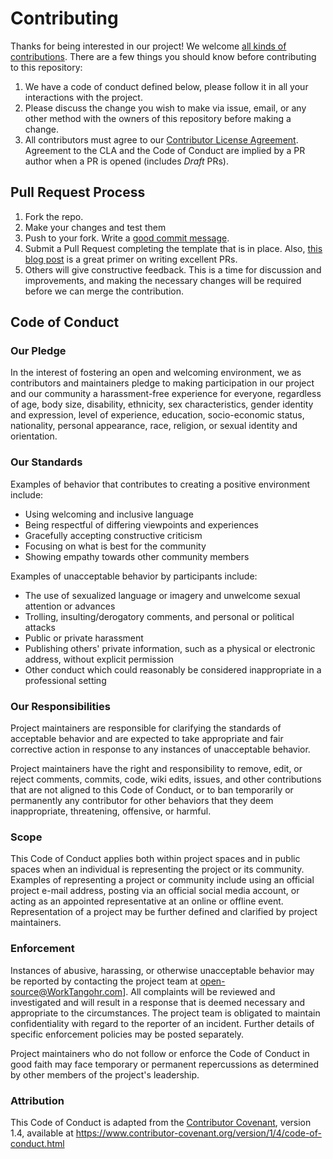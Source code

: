 # Contributing

Thanks for being interested in our project! We welcome [all kinds of contributions](https://opensource.guide/how-to-contribute/). There are a few things you should know before contributing to this repository:

1. We have a code of conduct defined below, please follow it in all your interactions with the project.
2. Please discuss the change you wish to make via issue, email, or any other method with the owners of this repository before making a change.
3. All contributors must agree to our [Contributor License Agreement](CLA.md). Agreement to the CLA and the Code of Conduct are implied by a PR author when a PR is opened (includes _Draft_ PRs).

## Pull Request Process

1. Fork the repo.
2. Make your changes and test them
3. Push to your fork. Write a [good commit message](https://tbaggery.com/2008/04/19/a-note-about-git-commit-messages.html).
4. Submit a Pull Request completing the template that is in place. Also, [this blog post](https://blog.github.com/2015-01-21-how-to-write-the-perfect-pull-request/) is a great primer on writing excellent PRs.
5. Others will give constructive feedback. This is a time for discussion and improvements, and making the necessary changes will be required before we can merge the contribution.

## Code of Conduct

### Our Pledge

In the interest of fostering an open and welcoming environment, we as
contributors and maintainers pledge to making participation in our project and
our community a harassment-free experience for everyone, regardless of age, body
size, disability, ethnicity, sex characteristics, gender identity and expression,
level of experience, education, socio-economic status, nationality, personal
appearance, race, religion, or sexual identity and orientation.

### Our Standards

Examples of behavior that contributes to creating a positive environment
include:

- Using welcoming and inclusive language
- Being respectful of differing viewpoints and experiences
- Gracefully accepting constructive criticism
- Focusing on what is best for the community
- Showing empathy towards other community members

Examples of unacceptable behavior by participants include:

- The use of sexualized language or imagery and unwelcome sexual attention or
  advances
- Trolling, insulting/derogatory comments, and personal or political attacks
- Public or private harassment
- Publishing others' private information, such as a physical or electronic
  address, without explicit permission
- Other conduct which could reasonably be considered inappropriate in a
  professional setting

### Our Responsibilities

Project maintainers are responsible for clarifying the standards of acceptable
behavior and are expected to take appropriate and fair corrective action in
response to any instances of unacceptable behavior.

Project maintainers have the right and responsibility to remove, edit, or
reject comments, commits, code, wiki edits, issues, and other contributions
that are not aligned to this Code of Conduct, or to ban temporarily or
permanently any contributor for other behaviors that they deem inappropriate,
threatening, offensive, or harmful.

### Scope

This Code of Conduct applies both within project spaces and in public spaces
when an individual is representing the project or its community. Examples of
representing a project or community include using an official project e-mail
address, posting via an official social media account, or acting as an appointed
representative at an online or offline event. Representation of a project may be
further defined and clarified by project maintainers.

### Enforcement

Instances of abusive, harassing, or otherwise unacceptable behavior may be
reported by contacting the project team at [open-source@WorkTangohr.com]()]. All
complaints will be reviewed and investigated and will result in a response that
is deemed necessary and appropriate to the circumstances. The project team is
obligated to maintain confidentiality with regard to the reporter of an incident.
Further details of specific enforcement policies may be posted separately.

Project maintainers who do not follow or enforce the Code of Conduct in good
faith may face temporary or permanent repercussions as determined by other
members of the project's leadership.

### Attribution

This Code of Conduct is adapted from the [Contributor Covenant][homepage], version 1.4,
available at https://www.contributor-covenant.org/version/1/4/code-of-conduct.html

[homepage]: https://www.contributor-covenant.org
[version]: http://contributor-covenant.org/version/1/4/
